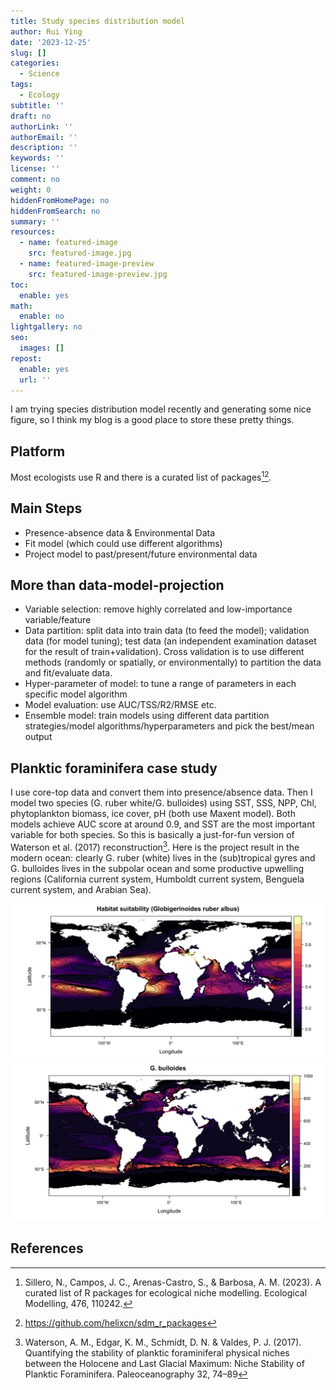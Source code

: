 ```yaml
---
title: Study species distribution model
author: Rui Ying
date: '2023-12-25'
slug: []
categories:
  - Science
tags:
  - Ecology
subtitle: ''
draft: no
authorLink: ''
authorEmail: ''
description: ''
keywords: ''
license: ''
comment: no
weight: 0
hiddenFromHomePage: no
hiddenFromSearch: no
summary: ''
resources:
  - name: featured-image
    src: featured-image.jpg
  - name: featured-image-preview
    src: featured-image-preview.jpg
toc:
  enable: yes
math:
  enable: no
lightgallery: no
seo:
  images: []
repost:
  enable: yes
  url: ''
---
```


I am trying species distribution model recently and generating some nice figure, so I think my blog is a good place to store these pretty things.

## Platform
Most ecologists use R and there is a curated list of packages[^1][^2].

## Main Steps
* Presence-absence data & Environmental Data
* Fit model (which could use different algorithms)
* Project model to past/present/future environmental data

## More than data-model-projection
* Variable selection: remove highly correlated and low-importance variable/feature
* Data partition: split data into train data (to feed the model); validation data (for model tuning); test data (an independent examination dataset for the result of train+validation). Cross validation is to use different methods (randomly or spatially, or environmentally) to partition the data and fit/evaluate data.
* Hyper-parameter of model: to tune a range of parameters in each specific model algorithm
* Model evaluation: use AUC/TSS/R2/RMSE etc.
* Ensemble model: train models using different data partition strategies/model algorithms/hyperparameters and pick the best/mean output

## Planktic foraminifera case study

I use core-top data and convert them into presence/absence data. Then I model two species (G. ruber white/G. bulloides) using SST, SSS, NPP, Chl, phytoplankton biomass, ice cover, pH (both use Maxent model). Both models achieve AUC score at around 0.9, and SST are the most important variable for both species. So this is basically a just-for-fun version of  Waterson et al. (2017) reconstruction[^3]. Here is the project result in the modern ocean: clearly G. ruber (white) lives in the (sub)tropical gyres and G. bulloides lives in the subpolar ocean and some productive upwelling regions (California current system, Humboldt current system, Benguela current system, and Arabian Sea).

![](images/example.png)
![](images/example2.png)


## References
[^1]: Sillero, N., Campos, J. C., Arenas-Castro, S., & Barbosa, A. M. (2023). A curated list of R packages for ecological niche modelling. Ecological Modelling, 476, 110242.
[^2]: https://github.com/helixcn/sdm_r_packages
[^3]: Waterson, A. M., Edgar, K. M., Schmidt, D. N. & Valdes, P. J. (2017). Quantifying the stability of planktic foraminiferal physical niches between the Holocene and Last Glacial Maximum: Niche Stability of Planktic Foraminifera. Paleoceanography 32, 74–89 

